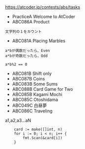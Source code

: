 https://atcoder.jp/contests/abs/tasks

- PracticeA Welcome to AtCoder
- ABC086A Product
```
文字列の１をカウント
```
- ABC081A Placing Marbles
```
a*bが偶数だったら、Even
a*bが奇数だったら、Odd

a*b%2 == 0
```
- ABC081B Shift only
- ABC087B Coins
- ABC083B Some Sums
- ABC088B Card Game for Two
- ABC085B Kagami Mochi
- ABC085C Otoshidama
- ABC049C 白昼夢
- ABC086C Traveling

a1,a2,a3...aN

```
	card := make([]int, n)
	for i := 0; i < n; i++ {
		fmt.Scan(&card[i])
	}
```
